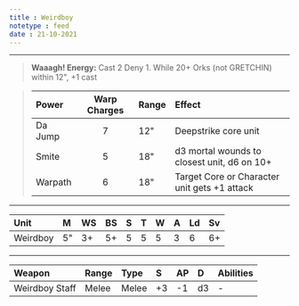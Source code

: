 ```yaml
---
title : Weirdboy
notetype : feed
date : 21-10-2021
---
```


---

>  **Waaagh! Energy:** Cast 2 Deny 1. While 20+ Orks (not GRETCHIN) within 12", +1 cast

> | Power     | Warp Charges | Range | Effect |
> |:--- |:---:|:--- |:--- |
> | Da Jump | 7                      | 12" | Deepstrike core unit
> | Smite      | 5                      | 18" | d3 mortal wounds to closest unit, d6 on 10+
> | Warpath  | 6                      | 18" | Target Core or Character unit gets +1 attack

---

| Unit     | M   | WS  | BS  | S   | T   | W   | A   | Ld  | Sv  |
|:-------- |:--- |:--- |:--- |:--- |:--- |:--- |:--- |:--- |:--- |
| Weirdboy | 5"  | 3+  | 5+  | 5   | 5   | 5   | 3   | 6   | 6+  |

---

| Weapon            | Range | Type       | S   | AP  | D   | Abilities |
|:----------------- |:----- |:---------- |:--- |:--- |:--- |:---       |
| Weirdboy Staff    | Melee | Melee      | +3  | -1  | d3  | -         |